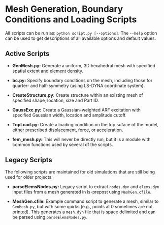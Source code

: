 Mesh Generation, Boundary Conditions and Loading Scripts
========================================================

All scripts can be run as: ```python script.py [--options]```.  The
```--help``` option can be used to get descriptions of all available options
and default values.

Active Scripts
--------------

 * **GenMesh.py:** Generate a uniform, 3D hexahedral mesh with specified spatial
   extent and element density.

 * **bc.py:** Specify boundary conditions on the mesh, including those for quarter-
   and half-symmetry (using LS-DYNA coordinate system).

 * **CreateStructure.py:** Create structure within an existing mesh of specified
   shape, location, size and Part ID.

 * **GaussExc.py:** Create a Gaussian-weighted ARF excitation with specified
   Gaussian width, location and amplitude cutoff.

 * **TopLoad.py:** Create a loading condition on the top suface of the model,
   either prescribed displacement, force, or acceleration.

 * **fem_mesh.py:** This will never be directly run, but it is a module with
   common functions used by several of the scripts.

Legacy Scripts
--------------

The following scripts are maintained for old simulations that are still being used for older projects.

 * **parseElemsNodes.py:** Legacy script to extract ```nodes.dyn``` and
   ```elems.dyn``` input files from a mesh generated in ls-prepost using
   ```MeshGen.cfile```.

 * **MeshGen.cfile**: Example command script to generate a mesh, similar to
   ```GenMesh.py```, but with some quirks (e.g., points at 0 sometimes are not
   printed).  This generates a ```mesh.dyn``` file that is space delimited and
   can be parsed using ```parseElemsNodes.py```.
